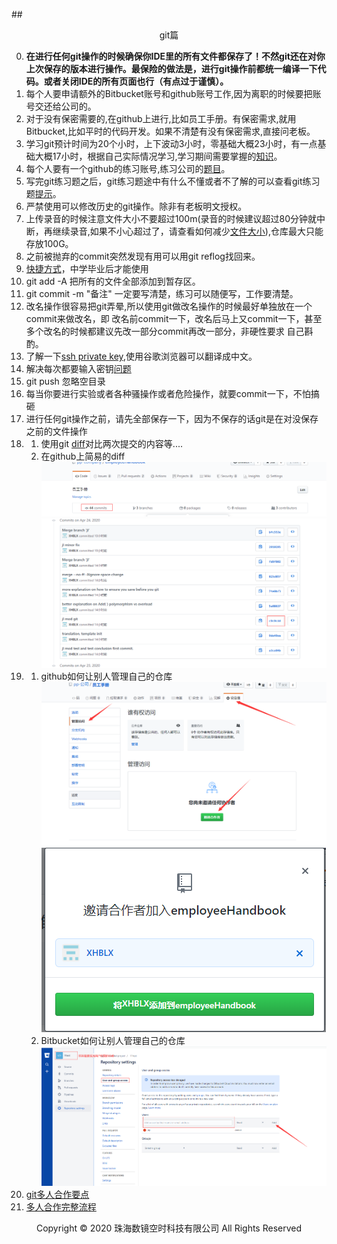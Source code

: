 ##<center>git篇</center>

0.  **在进行任何git操作的时候确保你IDE里的所有文件都保存了！不然git还在对你上次保存的版本进行操作。最保险的做法是，进行git操作前都统一编译一下代码。或者关闭IDE的所有页面也行（有点过于谨慎）。**
1. 每个人要申请额外的Bitbucket账号和github账号工作,因为离职的时候要把账号交还给公司的。
2. 对于没有保密需要的,在github上进行,比如员工手册。有保密需求,就用Bitbucket,比如平时的代码开发。如果不清楚有没有保密需求,直接问老板。
3. 学习git预计时间为20个小时，上下波动3小时，零基础大概23小时，有一点基础大概17小时，根据自己实际情况学习,学习期间需要掌握的[知识](git总结.md)。
4. 每个人要有一个github的练习账号,练习公司的[题目](git练习题.md)。
5. 写完git练习题之后，git练习题途中有什么不懂或者不了解的可以查看git练习题[提示](git练习题提示.md)。
6. 严禁使用可以修改历史的git操作。除非有老板明文授权。
7. 上传录音的时候注意文件大小不要超过100m(录音的时候建议超过80分钟就中断，再继续录音,如果不小心超过了，请查看如何减少[文件大小](https://jingyan.baidu.com/article/359911f550cf7757fe03063b.html)),仓库最大只能存放100G。
8. 之前被抛弃的commit突然发现有用可以用git reflog找回来。
9. [快捷方式](git快捷方式.md)，中学毕业后才能使用
10. git add -A 把所有的文件全部添加到暂存区。
11. git commit -m "备注" 一定要写清楚，练习可以随便写，工作要清楚。
12. 改名操作很容易把git弄晕,所以使用git做改名操作的时候最好单独放在一个commit来做改名，即 改名前commit一下，改名后马上又commit一下，甚至多个改名的时候都建议先改一部分commit再改一部分，非硬性要求 自己斟酌。
13. 了解一下[ssh private key](https://confluence.atlassian.com/bitbucket/set-up-an-ssh-key-728138079.html),使用谷歌浏览器可以翻译成中文。
14. 解决每次都要输入密钥[问题](http://www.wechatbus.com/artifice/9.html)
15. git push 忽略空目录
16. 每当你要进行实验或者各种骚操作或者危险操作，就要commit一下，不怕搞砸
17. 进行任何git操作之前，请先全部保存一下，因为不保存的话git是在对没保存之前的文件操作
18. 
    1. 使用git [diff](https://www.cnblogs.com/lsgxeva/p/8540485.html)对比两次提交的内容等....
    2. 在github上简易的diff
    ![img](img/github的commit.jpg )
    ![img](img/找到要对比的文件.jpg )
19. 
    1. github如何让别人管理自己的仓库
    ![img](img/github添加权限1.jpg )
    ![img](img/github添加权限2.jpg )
    2. Bitbucket如何让别人管理自己的仓库
    ![img](img/Bitbucket添加权限.jpg )
20. [git多人合作要点](git多人合作要点.md)
21. [多人合作完整流程](多人合作完整流程.md)
<center> Copyright © 2020 珠海数镜空时科技有限公司 All Rights Reserved</center>